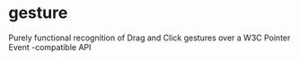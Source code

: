 # gesture
Purely functional recognition of Drag and Click gestures over a W3C Pointer Event -compatible API
